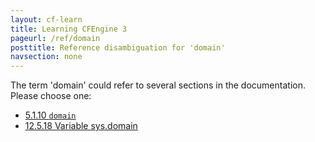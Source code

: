 ```yaml
---
layout: cf-learn
title: Learning CFEngine 3
pageurl: /ref/domain
posttitle: Reference disambiguation for 'domain'
navsection: none
---
```


The term 'domain' could refer to several sections in the documentation. Please choose one:

- [5\.1\.10 <code>domain</code>](https://cfengine.com/manuals/cf3-reference.html#domain-in-common)
- [12\.5\.18 Variable sys\.domain](https://cfengine.com/manuals/cf3-reference.html#Variable-sys.domain)
